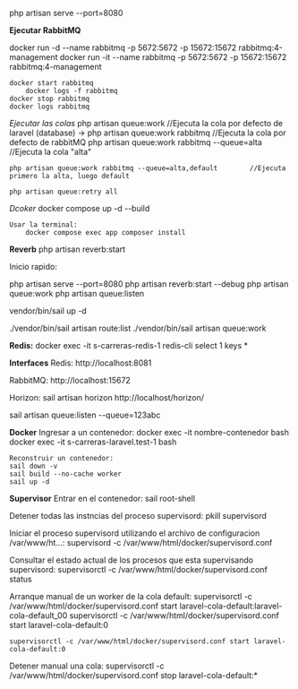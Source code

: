 php artisan serve --port=8080


**Ejecutar RabbitMQ**

docker run -d --name rabbitmq -p 5672:5672 -p 15672:15672 rabbitmq:4-management
docker run -it --name rabbitmq -p 5672:5672 -p 15672:15672 rabbitmq:4-management

    docker start rabbitmq
        docker logs -f rabbitmq
    docker stop rabbitmq
    docker logs rabbitmq


*Ejecutar las colas*
    php artisan queue:work                                      //Ejecuta la cola por defecto de laravel (database)
->  php artisan queue:work rabbitmq                             //Ejecuta la cola por defecto de rabbitMQ
    php artisan queue:work rabbitmq --queue=alta                //Ejecuta la cola "alta"

    php artisan queue:work rabbitmq --queue=alta,default        //Ejecuta primero la alta, luego default

    php artisan queue:retry all



*Dcoker*
    docker compose up -d --build

    Usar la terminal:
        docker compose exec app composer install
    
**Reverb**
php artisan reverb:start

Inicio rapido:

php artisan serve --port=8080
php artisan reverb:start --debug
php artisan queue:work
php artisan queue:listen

vendor/bin/sail up -d

./vendor/bin/sail artisan route:list
./vendor/bin/sail artisan queue:work

**Redis:**
    docker exec -it s-carreras-redis-1 redis-cli
    select 1
    keys * 


**Interfaces**
Redis:
    http://localhost:8081

RabbitMQ:
    http://localhost:15672

Horizon:
    sail artisan horizon
    http://localhost/horizon/


sail artisan queue:listen --queue=123abc


**Docker**
Ingresar a un contenedor:
docker exec -it nombre-contenedor bash
    docker exec -it s-carreras-laravel.test-1 bash


    Reconstruir un contenedor:
    sail down -v
    sail build --no-cache worker
    sail up -d



**Supervisor**
Entrar en el contenedor:
    sail root-shell

Detener todas las instncias del proceso supervisord:
    pkill supervisord

Iniciar el proceso supervisord utilizando el archivo de configuracion /var/www/ht...:
    supervisord -c /var/www/html/docker/supervisord.conf

Consultar el estado actual de los procesos que esta supervisando supervisord:
    supervisorctl -c /var/www/html/docker/supervisord.conf status

Arranque manual de un worker de la cola default:
    supervisorctl -c /var/www/html/docker/supervisord.conf start laravel-cola-default:laravel-cola-default_00
    supervisorctl -c /var/www/html/docker/supervisord.conf start laravel-cola-default:0


    supervisorctl -c /var/www/html/docker/supervisord.conf start laravel-cola-default:0

Detener manual una cola:
    supervisorctl -c /var/www/html/docker/supervisord.conf stop laravel-cola-default:*
